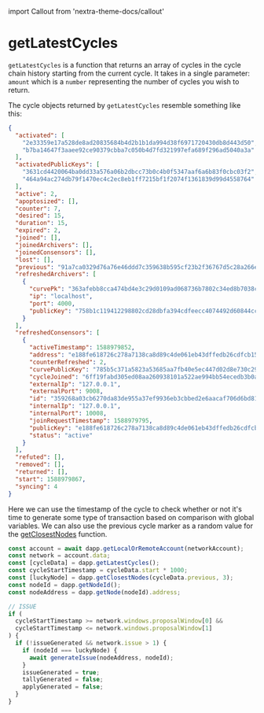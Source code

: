import Callout from 'nextra-theme-docs/callout'

# getLatestCycles

`getLatestCycles` is a function that returns an array of cycles in the cycle chain history starting from the current cycle. It takes in a single parameter: `amount` which is a `number` representing the number of cycles you wish to return.

The cycle objects returned by `getLatestCycles` resemble something like this:

```json
{
  "activated": [
    "2e33359e17a528de8ad20835684b4d2b1b1da994d38f6971720430db8d443d50",
    "b7ba14647f3aaee92ce90379cbba7c050b4d7fd321997efa689f296ad5040a3a"
  ],
  "activatedPublicKeys": [
    "3631cd4420064ba0dd33a576a06b2dbcc73b0c4b0f5347aaf6a6b83f0cbc03f2",
    "464a94ac274db79f1470ec4c2ec8eb1ff7215bf1f2074f1361839d99d4558764"
  ],
  "active": 2,
  "apoptosized": [],
  "counter": 7,
  "desired": 15,
  "duration": 15,
  "expired": 2,
  "joined": [],
  "joinedArchivers": [],
  "joinedConsensors": [],
  "lost": [],
  "previous": "91a7ca0329d76a76e46ddd7c359638b595cf23b2f36767d5c28a266ef84b040e",
  "refreshedArchivers": [
    {
      "curvePk": "363afebb8cca474bd4e3c29d0109ad068736b7802c34ed8b7038cd6a95bb1e24",
      "ip": "localhost",
      "port": 4000,
      "publicKey": "758b1c119412298802cd28dbfa394cdfeecc4074492d60844cc192d632d84de3"
    }
  ],
  "refreshedConsensors": [
    {
      "activeTimestamp": 1588979852,
      "address": "e188fe618726c278a7138ca8d89c4de061eb43dffedb26cdfcb1580bf88efced",
      "counterRefreshed": 2,
      "curvePublicKey": "785b5c371a5823a53685aa7fb40e5ec447d02d8e730c29cf04fa77e7368a1056",
      "cycleJoined": "6ff19fabd305ed08aa260938101a522ae994bb54ecedb3b0a75a6d2acbf5cb0e",
      "externalIp": "127.0.0.1",
      "externalPort": 9008,
      "id": "359268a03cb6270da83de955a37ef9936eb3cbbed2e6aacaf706d6bd813dc6e5",
      "internalIp": "127.0.0.1",
      "internalPort": 10008,
      "joinRequestTimestamp": 1588979795,
      "publicKey": "e188fe618726c278a7138ca8d89c4de061eb43dffedb26cdfcb1580bf88efced",
      "status": "active"
    }
  ],
  "refuted": [],
  "removed": [],
  "returned": [],
  "start": 1588979867,
  "syncing": 4
}
```

<Callout emoji="💡" type="default">

Here we can use the timestamp of the cycle to check whether or not it's time to generate some type of transaction based on comparison with global variables. We can also use the previous cycle marker as a random value for the [getClosestNodes](./getClosestNodes) function.

</Callout>

```ts
const account = await dapp.getLocalOrRemoteAccount(networkAccount);
const network = account.data;
const [cycleData] = dapp.getLatestCycles();
const cycleStartTimestamp = cycleData.start * 1000;
const [luckyNode] = dapp.getClosestNodes(cycleData.previous, 3);
const nodeId = dapp.getNodeId();
const nodeAddress = dapp.getNode(nodeId).address;

// ISSUE
if (
  cycleStartTimestamp >= network.windows.proposalWindow[0] &&
  cycleStartTimestamp <= network.windows.proposalWindow[1]
) {
  if (!issueGenerated && network.issue > 1) {
    if (nodeId === luckyNode) {
      await generateIssue(nodeAddress, nodeId);
    }
    issueGenerated = true;
    tallyGenerated = false;
    applyGenerated = false;
  }
}
```

